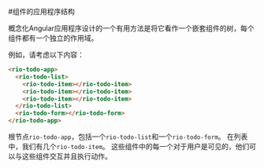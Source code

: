 #组件的应用程序结构

概念化Angular应用程序设计的一个有用方法是将它看作一个嵌套组件的树，每个组件都有一个独立的作用域。

 例如，请考虑以下内容：

```html
<rio-todo-app>
  <rio-todo-list>
    <rio-todo-item></rio-todo-item>
    <rio-todo-item></rio-todo-item>
    <rio-todo-item></rio-todo-item>
  </rio-todo-list>
  <rio-todo-form></rio-todo-form>
</rio-todo-app>
```
根节点`rio-todo-app`，包括一个`rio-todo-list`和一个`rio-todo-form`。 在列表中，我们有几个`rio-todo-item`。 这些组件中的每一个对于用户是可见的，他们可以与这些组件交互并且执行动作。